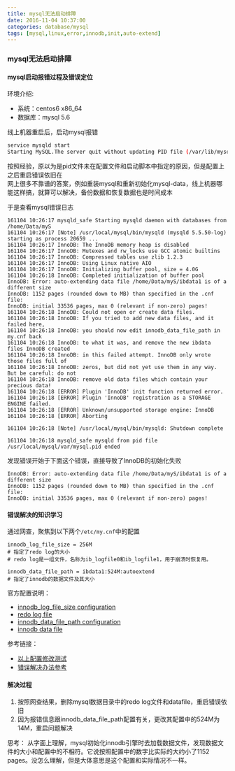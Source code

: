 ```yaml
---
title: mysql无法启动排障
date: 2016-11-04 10:37:00
categories: database/mysql
tags: [mysql,linux,error,innodb,init,auto-extend]
---
```

### mysql无法启动排障
#### mysql启动报错过程及错误定位
环境介绍:
- 系统：centos6 x86_64
- 数据库：mysql 5.6

线上机器重启后，启动mysql报错
``` bash
service mysqld start
Starting MySQL.The server quit without updating PID file (/var/lib/mysql/tserver.pid).[FAILED]
```

按照经验，原以为是pid文件未在配置文件和启动脚本中指定的原因，但是配置上之后重启错误依旧在  
网上很多不靠谱的答案，例如重装mysql和重新初始化mysql-data，线上机器哪能这样搞，就算可以解决，备份数据和恢复数据也是时间成本  

于是查看mysql错误日志
```
161104 10:26:17 mysqld_safe Starting mysqld daemon with databases from /home/Data/myS
161104 10:26:17 [Note] /usr/local/mysql/bin/mysqld (mysqld 5.5.50-log) starting as process 20659 ...
161104 10:26:17 InnoDB: The InnoDB memory heap is disabled
161104 10:26:17 InnoDB: Mutexes and rw_locks use GCC atomic builtins
161104 10:26:17 InnoDB: Compressed tables use zlib 1.2.3
161104 10:26:17 InnoDB: Using Linux native AIO
161104 10:26:17 InnoDB: Initializing buffer pool, size = 4.0G
161104 10:26:18 InnoDB: Completed initialization of buffer pool
InnoDB: Error: auto-extending data file /home/Data/myS/ibdata1 is of a different size
InnoDB: 1152 pages (rounded down to MB) than specified in the .cnf file:
InnoDB: initial 33536 pages, max 0 (relevant if non-zero) pages!
161104 10:26:18 InnoDB: Could not open or create data files.
161104 10:26:18 InnoDB: If you tried to add new data files, and it failed here,
161104 10:26:18 InnoDB: you should now edit innodb_data_file_path in my.cnf back
161104 10:26:18 InnoDB: to what it was, and remove the new ibdata files InnoDB created
161104 10:26:18 InnoDB: in this failed attempt. InnoDB only wrote those files full of
161104 10:26:18 InnoDB: zeros, but did not yet use them in any way. But be careful: do not
161104 10:26:18 InnoDB: remove old data files which contain your precious data!
161104 10:26:18 [ERROR] Plugin 'InnoDB' init function returned error.
161104 10:26:18 [ERROR] Plugin 'InnoDB' registration as a STORAGE ENGINE failed.
161104 10:26:18 [ERROR] Unknown/unsupported storage engine: InnoDB
161104 10:26:18 [ERROR] Aborting

161104 10:26:18 [Note] /usr/local/mysql/bin/mysqld: Shutdown complete

161104 10:26:18 mysqld_safe mysqld from pid file /usr/local/mysql/var/mysql.pid ended
```

发现错误开始于下面这个错误，直接导致了InnoDB的初始化失败
```
InnoDB: Error: auto-extending data file /home/Data/myS/ibdata1 is of a different size
InnoDB: 1152 pages (rounded down to MB) than specified in the .cnf file:
InnoDB: initial 33536 pages, max 0 (relevant if non-zero) pages!
```

#### 错误解决的知识学习
通过网查，聚焦到以下两个<code>/etc/my.cnf</code>中的配置
```
innodb_log_file_size = 256M
# 指定了redo log的大小
# redo log是一组文件，名称为ib_logfile0和ib_logfile1，用于崩溃时恢复用。

innodb_data_file_path = ibdata1:524M:autoextend
# 指定了innodb的数据文件及其大小
```
官方配置说明：  
- [innodb_log_file_size configuration](https://dev.mysql.com/doc/refman/5.6/en/innodb-parameters.html#sysvar_innodb_log_file_size)  
- [redo log file](https://dev.mysql.com/doc/refman/5.6/en/glossary.html#glos_redo_log)  
- [innodb_data_file_path configuration](https://dev.mysql.com/doc/refman/5.6/en/innodb-parameters.html#sysvar_innodb_data_file_path)  
- [innodb data file](https://dev.mysql.com/doc/refman/5.6/en/glossary.html#glos_data_files)

参考链接：
- [以上配置修改测试](http://blog.csdn.net/hw_libo/article/details/39215723)
- [错误解决办法参考](http://marvelyu.blog.51cto.com/471030/1353288)

#### 解决过程
1. 按照网查结果，删除mysql数据目录中的redo log文件和datafile，重启错误依旧
2. 因为报错信息跟innodb_data_file_path配置有关，更改其配置中的524M为14M，重启问题解决

思考：
从字面上理解，mysql初始化innodb引擎时去加载数据文件，发现数据文件的大小和配置中的不相符。它说按照配置中的数字比实际的大约小了1152 pages。没怎么理解，但是大体意思是这个配置和实际情况不一样。
